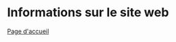# Informations sur le site web
[Page d'accueil](https://101dal.github.io/mysite.github.io/fr/accueil)